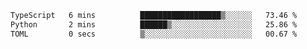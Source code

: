 <!--START_SECTION:waka-->

```txt
TypeScript   6 mins          ██████████████████▒░░░░░░   73.46 %
Python       2 mins          ██████▒░░░░░░░░░░░░░░░░░░   25.86 %
TOML         0 secs          ▒░░░░░░░░░░░░░░░░░░░░░░░░   00.67 %
```

<!--END_SECTION:waka-->
